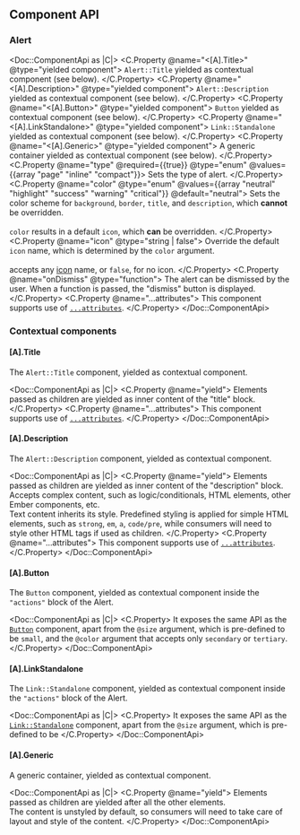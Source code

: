 ## Component API

### Alert

<Doc::ComponentApi as |C|>
  <C.Property @name="<[A].Title>" @type="yielded component">
    `Alert::Title` yielded as contextual component (see below).
  </C.Property>
  <C.Property @name="<[A].Description>" @type="yielded component">
    `Alert::Description` yielded as contextual component (see below).
  </C.Property>
  <C.Property @name="<[A].Button>" @type="yielded component">
    `Button` yielded as contextual component (see below).
  </C.Property>
  <C.Property @name="<[A].LinkStandalone>" @type="yielded component">
    `Link::Standalone` yielded as contextual component (see below).
  </C.Property>
  <C.Property @name="<[A].Generic>" @type="yielded component">
    A generic container yielded as contextual component (see below).
  </C.Property>
  <C.Property @name="type" @required={{true}} @type="enum" @values={{array "page" "inline" "compact"}}>
    Sets the type of alert.
  </C.Property>
  <C.Property @name="color" @type="enum" @values={{array "neutral" "highlight" "success" "warning" "critical"}} @default="neutral">
    Sets the color scheme for `background`, `border`, `title`, and `description`, which **cannot** be overridden.<br/><br/>`color` results in a default `icon`, which **can** be overridden.
  </C.Property>
  <C.Property @name="icon" @type="string | false">
    Override the default `icon` name, which is determined by the `color` argument.<br/><br/>accepts any [icon](/icons/library) name, or `false`, for no icon.
  </C.Property>
  <C.Property @name="onDismiss" @type="function">
    The alert can be dismissed by the user. When a function is passed, the "dismiss" button is displayed.
  </C.Property>
  <C.Property @name="...attributes">
    This component supports use of [`...attributes`](https://guides.emberjs.com/release/in-depth-topics/patterns-for-components/#toc_attribute-ordering).
  </C.Property>
</Doc::ComponentApi>

### Contextual components

#### [A].Title

The `Alert::Title` component, yielded as contextual component.

<Doc::ComponentApi as |C|>
  <C.Property @name="yield">
    Elements passed as children are yielded as inner content of the "title" block.
  </C.Property>
  <C.Property @name="...attributes">
    This component supports use of [`...attributes`](https://guides.emberjs.com/release/in-depth-topics/patterns-for-components/#toc_attribute-ordering).
  </C.Property>
</Doc::ComponentApi>

#### [A].Description

The `Alert::Description` component, yielded as contextual component.

<Doc::ComponentApi as |C|>
  <C.Property @name="yield">
    Elements passed as children are yielded as inner content of the "description" block.
    <br/>Accepts complex content, such as logic/conditionals, HTML elements, other Ember components, etc.
    <br/>Text content inherits its style. Predefined styling is applied for simple HTML elements, such as `strong`, `em`, `a`, `code/pre`, while consumers will need to style other HTML tags if used as children.
  </C.Property>
  <C.Property @name="...attributes">
    This component supports use of [`...attributes`](https://guides.emberjs.com/release/in-depth-topics/patterns-for-components/#toc_attribute-ordering).
  </C.Property>
</Doc::ComponentApi>

#### [A].Button

The `Button` component, yielded as contextual component inside the `"actions"` block of the Alert.

<Doc::ComponentApi as |C|>
  <C.Property>
    It exposes the same API as the [`Button`](/components/button) component, apart from the `@size` argument, which is pre-defined to be `small`, and the `@color` argument that accepts only `secondary` or `tertiary`.
  </C.Property>
</Doc::ComponentApi>

#### [A].LinkStandalone

The `Link::Standalone` component, yielded as contextual component inside the `"actions"` block of the Alert.

<Doc::ComponentApi as |C|>
  <C.Property>
    It exposes the same API as the [`Link::Standalone`](/components/link/standalone) component, apart from the `@size` argument, which is pre-defined to be
  </C.Property>
</Doc::ComponentApi>

#### [A].Generic

A generic container, yielded as contextual component.

<Doc::ComponentApi as |C|>
  <C.Property @name="yield">
    Elements passed as children are yielded after all the other elements.
    <br/>The content is unstyled by default, so consumers will need to take care of layout and style of the content.
  </C.Property>
</Doc::ComponentApi>
